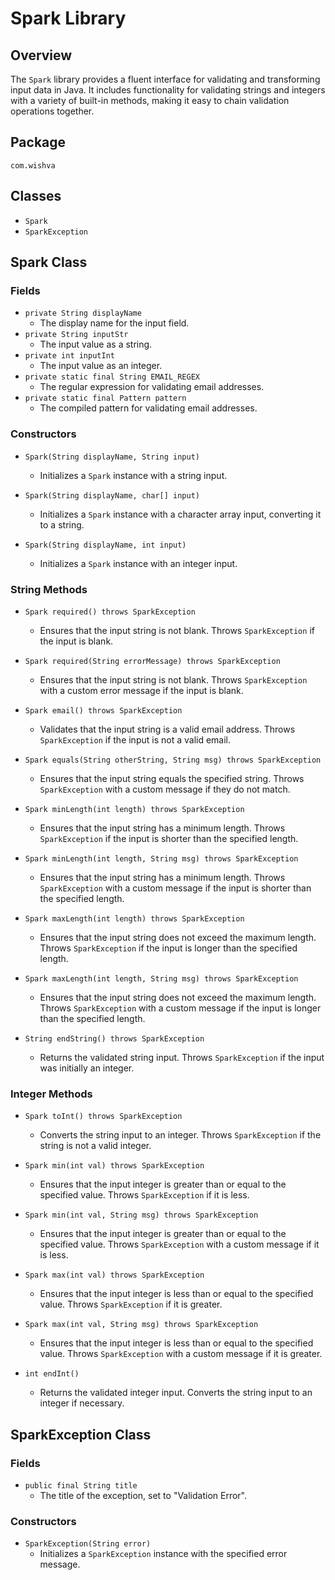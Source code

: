# Spark Library

## Overview

The `Spark` library provides a fluent interface for validating and transforming input data in Java. It includes functionality for validating strings and integers with a variety of built-in methods, making it easy to chain validation operations together.

## Package

`com.wishva`

## Classes

-   `Spark`
-   `SparkException`

## Spark Class

### Fields

-   `private String displayName`
    -   The display name for the input field.
-   `private String inputStr`
    -   The input value as a string.
-   `private int inputInt`
    -   The input value as an integer.
-   `private static final String EMAIL_REGEX`
    -   The regular expression for validating email addresses.
-   `private static final Pattern pattern`
    -   The compiled pattern for validating email addresses.

### Constructors

-   `Spark(String displayName, String input)`

    -   Initializes a `Spark` instance with a string input.

-   `Spark(String displayName, char[] input)`

    -   Initializes a `Spark` instance with a character array input, converting it to a string.

-   `Spark(String displayName, int input)`
    -   Initializes a `Spark` instance with an integer input.

### String Methods

-   `Spark required() throws SparkException`

    -   Ensures that the input string is not blank. Throws `SparkException` if the input is blank.

-   `Spark required(String errorMessage) throws SparkException`

    -   Ensures that the input string is not blank. Throws `SparkException` with a custom error message if the input is blank.

-   `Spark email() throws SparkException`

    -   Validates that the input string is a valid email address. Throws `SparkException` if the input is not a valid email.

-   `Spark equals(String otherString, String msg) throws SparkException`

    -   Ensures that the input string equals the specified string. Throws `SparkException` with a custom message if they do not match.

-   `Spark minLength(int length) throws SparkException`

    -   Ensures that the input string has a minimum length. Throws `SparkException` if the input is shorter than the specified length.

-   `Spark minLength(int length, String msg) throws SparkException`

    -   Ensures that the input string has a minimum length. Throws `SparkException` with a custom message if the input is shorter than the specified length.

-   `Spark maxLength(int length) throws SparkException`

    -   Ensures that the input string does not exceed the maximum length. Throws `SparkException` if the input is longer than the specified length.

-   `Spark maxLength(int length, String msg) throws SparkException`

    -   Ensures that the input string does not exceed the maximum length. Throws `SparkException` with a custom message if the input is longer than the specified length.

-   `String endString() throws SparkException`
    -   Returns the validated string input. Throws `SparkException` if the input was initially an integer.

### Integer Methods

-   `Spark toInt() throws SparkException`

    -   Converts the string input to an integer. Throws `SparkException` if the string is not a valid integer.

-   `Spark min(int val) throws SparkException`

    -   Ensures that the input integer is greater than or equal to the specified value. Throws `SparkException` if it is less.

-   `Spark min(int val, String msg) throws SparkException`

    -   Ensures that the input integer is greater than or equal to the specified value. Throws `SparkException` with a custom message if it is less.

-   `Spark max(int val) throws SparkException`

    -   Ensures that the input integer is less than or equal to the specified value. Throws `SparkException` if it is greater.

-   `Spark max(int val, String msg) throws SparkException`

    -   Ensures that the input integer is less than or equal to the specified value. Throws `SparkException` with a custom message if it is greater.

-   `int endInt()`
    -   Returns the validated integer input. Converts the string input to an integer if necessary.

## SparkException Class

### Fields

-   `public final String title`
    -   The title of the exception, set to "Validation Error".

### Constructors

-   `SparkException(String error)`
    -   Initializes a `SparkException` instance with the specified error message.
